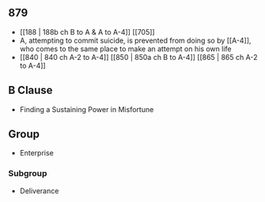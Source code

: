 ## 879
- [[188 | 188b ch B to A &amp; A to A-4]] [[705]] 
- A, attempting to commit suicide, is prevented from doing so by [[A-4]], who comes to the same place to make an attempt on his own life
- [[840 | 840 ch A-2 to A-4]] [[850 | 850a ch B to A-4]] [[865 | 865 ch A-2 to A-4]] 

## B Clause
- Finding a Sustaining Power in Misfortune

## Group
- Enterprise

### Subgroup
- Deliverance

